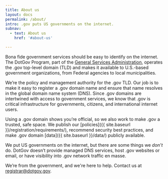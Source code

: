 ```yaml
---
title: About us
layout: docs
permalink: /about/
intro: .gov puts US governments on the internet.
subnav:
  - text: About us
    href: '#about-us'

---
```

Bona fide government services should be easy to identify on the internet. The DotGov Program, part of the [General Services Administration](https://www.gsa.gov/), operates the .gov top-level domain (TLD) and makes it available to U.S.-based government organizations, from Federal agencies to local municipalities.

We’re the policy and management authority for the .gov TLD. Our job is to make it easy to register a .gov domain name and ensure that name resolves in the global domain name system (DNS). Since .gov domains are intertwined with access to government services, we know that .gov is critical infrastructure for governments, citizens, and international internet users.

Using a .gov domain shows you’re official, so we also work to make .gov a trusted, safe space. We publish our [policies]({{ site.baseurl }}/registration/requirements/), recommend security best practices, and make .gov domain [data]({{ site.baseurl }}/data/) publicly available.

We put US governments on the internet, but there are some things we *don’t* do. DotGov doesn’t provide managed DNS services, host .gov websites or email, or have visibility into .gov network traffic en masse.

We’re from the government, and we're here to help. Contact us at <registrar@dotgov.gov>.
